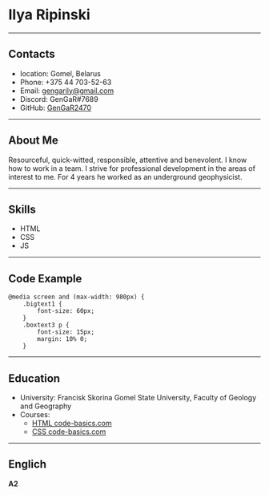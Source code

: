 # Ilya Ripinski
---
## Contacts
* location: Gomel, Belarus
* Phone: +375 44 703-52-63
* Email: gengarily@gmail.com
* Discord: GenGaR#7689
* GitHub: [GenGaR2470](https://github.com/GenGaR2470)
---
## About Me
Resourceful, quick-witted, responsible, attentive and benevolent. I know how to work in a team. I strive for professional development in the areas of interest to me. For 4 years he worked as an underground geophysicist.

---
## Skills
* HTML
* CSS
* JS
---
## Code Example
```
@media screen and (max-width: 980px) {
    .bigtext1 {
        font-size: 60px;
    }
    .boxtext3 p {
        font-size: 15px;
        margin: 10% 0;
    }
```
---
## Education
* University: Francisk Skorina Gomel State University, Faculty of Geology and Geography
* Courses: 
    + [HTML code-basics.com](https://ru.code-basics.com/languages/html)
    + [CSS code-basics.com](https://ru.code-basics.com/languages/css)
---
## Englich
**A2**
